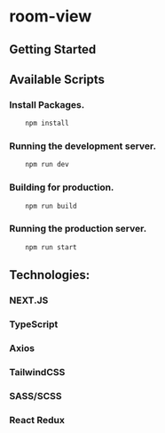 # room-view


## Getting Started



## Available Scripts

### Install Packages.

```bash
    npm install
```

### Running the development server.

```bash
    npm run dev
```

### Building for production.

```bash
    npm run build
```

### Running the production server.

```bash
    npm run start
```

## Technologies:

### **NEXT.JS**
### **TypeScript**
### **Axios**
### **TailwindCSS**
### **SASS/SCSS**
### **React Redux**
